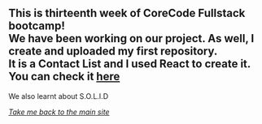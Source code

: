 **This is thirteenth week of CoreCode Fullstack bootcamp!**<br>
We have been working on our project. As well, I create and uploaded my first repository.<br>
It is a Contact List and I used React to create it.<br>
You can check it [here](https://github.com/victorok17/first_react_project)<br>
-----
We also learnt about S.O.L.I.D

*[Take me back to the main site](https://github.com/victorok17/CoreCode_ReadMe)*
